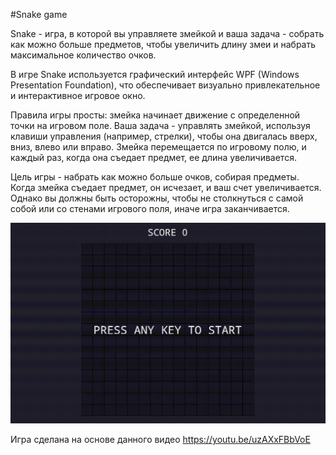 #Snake game

Snake - игра, в которой вы управляете змейкой и ваша задача - собрать как можно больше предметов, чтобы увеличить длину змеи и набрать максимальное количество очков.

В игре Snake используется графический интерфейс WPF (Windows Presentation Foundation), что обеспечивает визуально привлекательное и интерактивное игровое окно.

Правила игры просты: змейка начинает движение с определенной точки на игровом поле. Ваша задача - управлять змейкой, используя клавиши управления (например, стрелки), чтобы она двигалась вверх, вниз, влево или вправо. Змейка перемещается по игровому полю, и каждый раз, когда она съедает предмет, ее длина увеличивается.

Цель игры - набрать как можно больше очков, собирая предметы. Когда змейка съедает предмет, он исчезает, и ваш счет увеличивается. Однако вы должны быть осторожны, чтобы не столкнуться с самой собой или со стенами игрового поля, иначе игра заканчивается.

![Gameplay](Gameplay.gif)

Игра сделана на основе данного видео https://youtu.be/uzAXxFBbVoE
